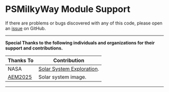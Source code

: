# PSMilkyWay Module Support

If there are problems or bugs discovered with any of this code, please open an [issue](https://github.com/mattman-ps/PSMilkyWay/issues) on GitHub.

***

**Special Thanks to the following individuals and organizations for their support and contributions.**


Thanks To                             | Contribution
--------------------------------------|--------------------------------------------------------------------
NASA                                  | [Solar System Exploration](https://science.nasa.gov/solar-system/).
[AEM2025](https://github.com/AEM2025) | Solar system image.

***
